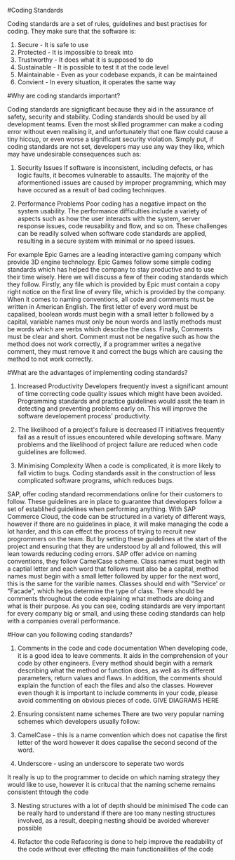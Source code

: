 #Coding Standards

Coding standards are a set of rules, guidelines and best practises for coding. They make sure that the software is:
1. Secure - It is safe to use
2. Protected - It is impossible to break into
3. Trustworthy - It does what it is supposed to do
4. Sustainable - It is possible to test it at the code level
5. Maintainable - Even as your codebase expands, it can be maintained
6. Convient - In every situation, it operates the same way

#Why are coding standards important?

Coding standards are signigficant because they aid in the assurance of safety, security and stability. Coding standards should be used by all development teams. Even the most skilled programmer can make a coding error without even realising it, and unfortunately that one flaw could cause a tiny hiccup, or even worse a significant security violation. Simply put, if coding standards are not set, developers may use any way they like, which may have undesirable consequences such as:

1. Security Issues
If software is inconsistent, including defects, or has logic faults, it becomes vulnerable to assaults. The majority of the aformentioned issues are caused by improper programming, which may have occured as a result of bad coding techniques.

2. Performance Problems
Poor coding has a negative impact on the system usability. The performance difficulties include a variety of aspects such as how the user interacts with the system, server response issues, code reusability and flow, and so on. These challenges can be readily solved when software code standards are applied, resulting in a secure system with minimal or no speed issues.

For example Epic Games are a leading interactive gaming company which provide 3D engine technology. Epic Games follow some simple coding standards which has helped the company to stay productive and to use their time wisely. Here we will discuss a few of their coding standards which they follow. Firstly, any file which is provided by Epic must contain a copy right notice on the first line of every file, which is provided by the company. When it comes to naming conventions, all code and comments must be written in American English. The first letter of every word must be capalised, boolean words must begin with a small letter b followed by a capital, variable names must only be noun words and lastly methods must be words which are verbs which describe the class. Finally, Comments must be clear and short. Comment must not be negative such as how the method does not work correctly, if a programmer writes a negative comment, they must remove it and correct the bugs which are causing the method to not work correctly.

#What are the advantages of implementing coding standards?

1. Increased Productivity
Developers frequently invest a significant amount of time correcting code quality issues which might have been avoided. Programming standards and practice guidelines would assit the team in detecting and preventing problems early on. This will improve the software developement process' productivity.


2. The likelihood of a project's failure is decreased
IT initiatives frequently fail as a result of issues encountered while developing software. Many problems and the likelihood of project failure are reduced when code guidelines are followed.

3. Minimising Complexity
When a code is complicated, it is more likely to fall victim to bugs. Coding standards assit in the construction of less complicated software programs, which reduces bugs.

SAP, offer coding standard recommendations online for their customers to follow. These guidelines are in place to guarantee that developers follow a set of establihed guidelines when performing anything. With SAP Commerce Cloud, the code can be structured in a variety of different ways, however if there are no guidelines in place, it will make managing the code a lot harder, and this can effect the process of trying to recruit new progrommers on the team. But by setting these guidelines at the start of the project and ensuring that they are understood by all and followed, this will lean towards reducing coding errors. 
SAP offer advice on naming conventions, they follow CamelCase scheme. Class names must begin with a captial letter and each word that follows must also be a capital, method names must begin with a small letter followed by upper for the next word, this is the same for the varible names. Classes should end with "Service' or "Facade", which helps determine the type of class. There should be comments throughout the code explaining what methods are doing and what is their purpose. As you can see, coding standards are very important for every company big or small, and using these coding standards can help with a companies overall performance. 


#How can you following coding standards?

1. Comments in the code and code documentation
When developing code, it is a good idea to leave comments. It aids in the comprehension of your code by other engineers. Every method should begin with a remark describing what the method or function does, as well as its different parameters, return values and flaws. In addition, the comments should explain the function of each the files and also the classes. However even though it is important to include comments in your code, please avoid commenting on obvious pieces of code. GIVE DIAGRAMS HERE

2. Ensuring consistent name schemes
There are two very popular naming schemes which developers usually follow:
1. CamelCase - this is a name convention which does not capatise the first letter of the word however it does capalise the second second of the word.
2. Underscore - using an underscore to seperate two words

It really is up to the programmer to decide on which naming strategy they would like to use, however it is critucal that the naming scheme remains consistent thtough the code

3. Nesting structures with a lot of depth should be minimised
The code can be really hard to understand if there are too many nesting structures involved, as a result, deeping nesting should be avoided wherever possible

4. Refactor the code
Refacoring is done to help improve the readability of the code without ever effecting the main functionailities of the code
